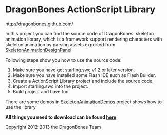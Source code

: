 DragonBones ActionScript Library
======================
http://dragonbones.github.com/  

In this project you can find the source code of DragonBones' skeleton animation library, which is a framework support rendering characters with skeleton animation by parsing assets exported from [SkeletonAnimationDesignPanel](https://github.com/DragonBones/SkeletonAnimationDesignPanel).

Following steps show you how to use the source code:  
1. Make sure you have got starling.swc v1.2 or later version.  
2. Make sure you have installed some Flash IDE such as Flash Builder.  
3. Create a ActionScript Library project and include the source code.  
4. Import starling.swc into the project.  
5. Build project and have fun.  

There are some demos in [SkeletonAnimationDemos](https://github.com/DragonBones/SkeletonAnimationDemos) project shows how to use the library  

**All things you need to download can be found [here](http://dragonbones.github.com/download.html)**  

Copyright 2012-2013 the DragonBones Team
